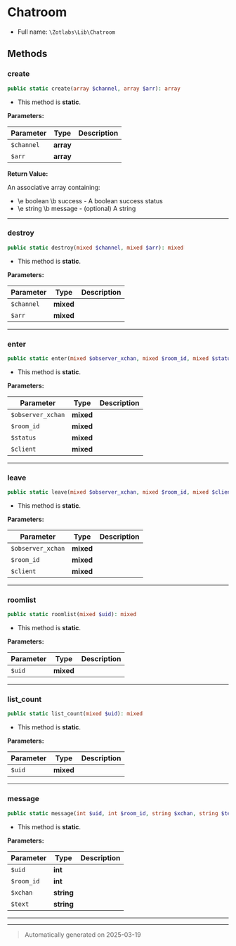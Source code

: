
# Chatroom





* Full name: `\Zotlabs\Lib\Chatroom`




## Methods


### create



```php
public static create(array $channel, array $arr): array
```



* This method is **static**.




**Parameters:**

| Parameter | Type | Description |
|-----------|------|-------------|
| `$channel` | **array** |  |
| `$arr` | **array** |  |


**Return Value:**

An associative array containing:
* \e boolean \b success - A boolean success status
* \e string \b message - (optional) A string




***

### destroy



```php
public static destroy(mixed $channel, mixed $arr): mixed
```



* This method is **static**.




**Parameters:**

| Parameter | Type | Description |
|-----------|------|-------------|
| `$channel` | **mixed** |  |
| `$arr` | **mixed** |  |





***

### enter



```php
public static enter(mixed $observer_xchan, mixed $room_id, mixed $status, mixed $client): mixed
```



* This method is **static**.




**Parameters:**

| Parameter | Type | Description |
|-----------|------|-------------|
| `$observer_xchan` | **mixed** |  |
| `$room_id` | **mixed** |  |
| `$status` | **mixed** |  |
| `$client` | **mixed** |  |





***

### leave



```php
public static leave(mixed $observer_xchan, mixed $room_id, mixed $client): mixed
```



* This method is **static**.




**Parameters:**

| Parameter | Type | Description |
|-----------|------|-------------|
| `$observer_xchan` | **mixed** |  |
| `$room_id` | **mixed** |  |
| `$client` | **mixed** |  |





***

### roomlist



```php
public static roomlist(mixed $uid): mixed
```



* This method is **static**.




**Parameters:**

| Parameter | Type | Description |
|-----------|------|-------------|
| `$uid` | **mixed** |  |





***

### list_count



```php
public static list_count(mixed $uid): mixed
```



* This method is **static**.




**Parameters:**

| Parameter | Type | Description |
|-----------|------|-------------|
| `$uid` | **mixed** |  |





***

### message



```php
public static message(int $uid, int $room_id, string $xchan, string $text): array
```



* This method is **static**.




**Parameters:**

| Parameter | Type | Description |
|-----------|------|-------------|
| `$uid` | **int** |  |
| `$room_id` | **int** |  |
| `$xchan` | **string** |  |
| `$text` | **string** |  |





***


***
> Automatically generated on 2025-03-19
